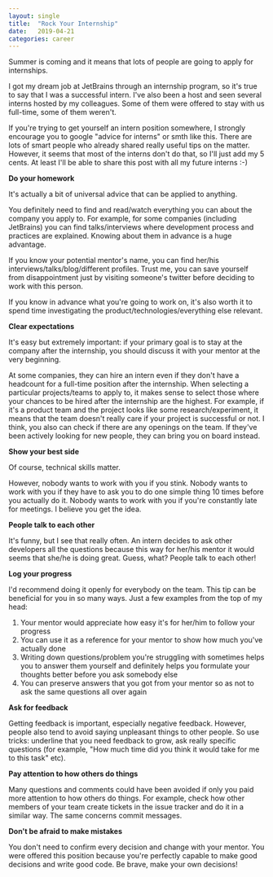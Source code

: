 ```yaml
---
layout: single
title:  "Rock Your Internship"
date:   2019-04-21
categories: career
---
```

Summer is coming and it means that lots of people are going to apply for internships.

I got my dream job at JetBrains through an internship program, so it's true to say that I was a successful
intern. I've also been a host and seen several interns hosted by my colleagues. Some of them were offered to stay with us full-time, 
some of them weren't.

If you're trying to get yourself an intern position somewhere, I strongly encourage you to google 
"advice for interns" or smth like this. There are lots of smart people who already shared really useful
tips on the matter. However, it seems that most of the interns don't do that, so I'll just add my 5 cents.
At least I'll be able to share this post with all my future interns :-)

**Do your homework**

It's actually a bit of universal advice that can be applied to anything.

You definitely need to find and read/watch everything you can about the company you apply to. For example, for some companies
(including JetBrains) you can find talks/interviews where development process and practices are explained. Knowing about them in advance
is a huge advantage.

If you know your potential mentor's name, you can find her/his interviews/talks/blog/different profiles. Trust me, you can
save yourself from disappointment just by visiting someone's twitter before deciding to work with this person.

If you know in advance what you're going to work on, it's also worth it to spend time investigating the product/technologies/everything else relevant.
 
**Clear expectations**

It's easy but extremely important: if your primary goal is to stay at the company after the internship, you should discuss it with your
mentor at the very beginning.

At some companies, they can hire an intern even if they don't have a headcount for a full-time position after the internship.
When selecting a particular projects/teams to apply to, it makes sense to select those where your chances to be hired after
the internship are the highest. For example, if it's a product team and the project looks like some research/experiment, it means that the team
doesn't really care if your project is successful or not. I think, you also can check if there are any openings on the team. If they've
been actively looking for new people, they can bring you on board instead. 

**Show your best side**

Of course, technical skills matter. 

However, nobody wants to work with you if you stink. Nobody wants to work with you if they have to ask you to do one simple
thing 10 times before you actually do it. Nobody wants to work with you if you're constantly late for meetings.
I believe you get the idea.

**People talk to each other**

It's funny, but I see that really often. An intern decides to ask other developers all the questions because this way
for her/his mentor it would seems that she/he is doing great. Guess, what? People talk to each other!

**Log your progress**

I'd recommend doing it openly for everybody on the team. This tip can be beneficial for you in so many ways. Just a few
examples from the top of my head:
1. Your mentor would appreciate how easy it's for her/him to follow your progress  
2. You can use it as a reference for your mentor to show how much you've actually done
3. Writing down questions/problem you're struggling with sometimes helps you to answer them yourself and definitely
helps you formulate your thoughts better before you ask somebody else
4. You can preserve answers that you got from your mentor so as not to ask the same questions all over again

**Ask for feedback**

Getting feedback is important, especially negative feedback. However, people also tend to avoid saying unpleasant things to other people. So use tricks: underline that you need feedback to grow, ask really specific questions (for example,
"How much time did you think it would take for me to this task" etc).

**Pay attention to how others do things**

Many questions and comments could have been avoided if only you paid more attention to how others do things.
For example, check how other members of your team create tickets in the issue tracker and do it in a similar way.
The same concerns commit messages.  

**Don't be afraid to make mistakes**

You don't need to confirm every decision and change with your mentor. You were offered this position because you're perfectly
capable to make good decisions and write good code. Be brave, make your own decisions!

